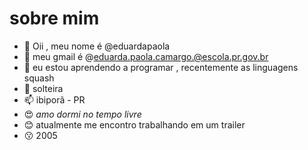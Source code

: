 # sobre mim
- 👋 Oii , meu nome é @eduardapaola
- 👀  meu gmail é @eduarda.paola.camargo.@escola.pr.gov.br
- 🌱 eu estou aprendendo a programar , recentemente as linguagens squash 
- 💞️ solteira
- 📫 ibiporã - PR
- :heart_eyes: *amo dormi no tempo livre*
- :blush:  atualmente me encontro trabalhando em um trailer 
- :kissing: 2005
